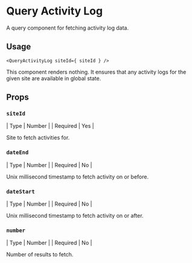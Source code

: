 Query Activity Log
==================

A query component for fetching activity log data.

## Usage

```
<QueryActivityLog siteId={ siteId } />
```

This component renders nothing. It ensures that any activity logs for the given site are available in global state.


## Props

### `siteId`

| Type     | Number |
| Required | Yes    |

Site to fetch activities for.

### `dateEnd`

| Type     | Number |
| Required | No     |

Unix millisecond timestamp to fetch activity on or before.

### `dateStart`

| Type     | Number |
| Required | No     |

Unix millisecond timestamp to fetch activity on or after.

### `number`

| Type     | Number |
| Required | No     |

Number of results to fetch.
